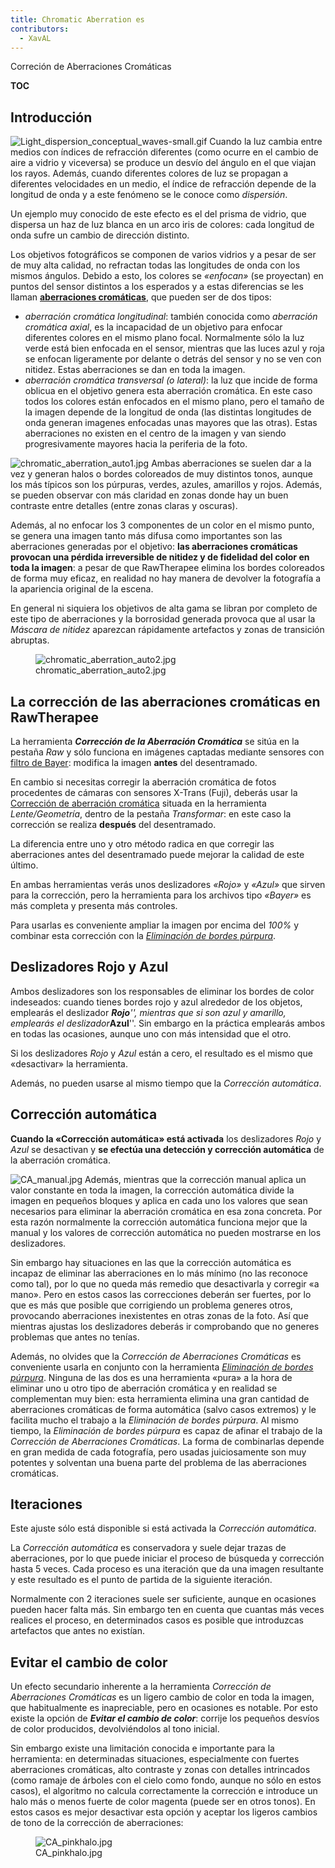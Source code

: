 ```yaml
---
title: Chromatic Aberration es
contributors:
  - XavAL
---
```


<div class="pagetitle">

Correción de Aberraciones Cromáticas

</div>

__TOC__

## Introducción

![](Light_dispersion_conceptual_waves-small.gif "Light_dispersion_conceptual_waves-small.gif")
Cuando la luz cambia entre medios con índices de refracción diferentes
(como ocurre en el cambio de aire a vidrio y viceversa) se produce un
desvío del ángulo en el que viajan los rayos. Además, cuando diferentes
colores de luz se propagan a diferentes velocidades en un medio, el
índice de refracción depende de la longitud de onda y a este fenómeno se
le conoce como *dispersión*.

Un ejemplo muy conocido de este efecto es el del prisma de vidrio, que
dispersa un haz de luz blanca en un arco iris de colores: cada longitud
de onda sufre un cambio de dirección distinto.

Los objetivos fotográficos se componen de varios vidrios y a pesar de
ser de muy alta calidad, no refractan todas las longitudes de onda con
los mismos ángulos. Debido a esto, los colores se *«enfocan»* (se
proyectan) en puntos del sensor distintos a los esperados y a estas
diferencias se les llaman [**aberraciones
cromáticas**](https://www.digitalcamaralens.com/Html/Articulos/Aberraciones%20Cromaticas%20laterales/ACS%20Laterales.htm),
que pueden ser de dos tipos:

- *aberración cromática longitudinal*: también conocida como *aberración
  cromática axial*, es la incapacidad de un objetivo para enfocar
  diferentes colores en el mismo plano focal. Normalmente sólo la luz
  verde está bien enfocada en el sensor, mientras que las luces azul y
  roja se enfocan ligeramente por delante o detrás del sensor y no se
  ven con nitidez. Estas aberraciones se dan en toda la imagen.
- *aberración cromática transversal (o lateral)*: la luz que incide de
  forma oblicua en el objetivo genera esta aberración cromática. En este
  caso todos los colores están enfocados en el mismo plano, pero el
  tamaño de la imagen depende de la longitud de onda (las distintas
  longitudes de onda generan imagenes enfocadas unas mayores que las
  otras). Estas aberraciones no existen en el centro de la imagen y van
  siendo progresivamente mayores hacia la periferia de la foto.

![](chromatic_aberration_auto1.jpg "chromatic_aberration_auto1.jpg")
Ambas aberraciones se suelen dar a la vez y generan halos o bordes
coloreados de muy distintos tonos, aunque los más típicos son los
púrpuras, verdes, azules, amarillos y rojos. Además, se pueden observar
con más claridad en zonas donde hay un buen contraste entre detalles
(entre zonas claras y oscuras).

Además, al no enfocar los 3 componentes de un color en el mismo punto,
se genera una imagen tanto más difusa como importantes son las
aberraciones generadas por el objetivo: **las aberraciones cromáticas
provocan una pérdida irreversible de nitidez y de fidelidad del color en
toda la imagen**: a pesar de que RawTherapee elimina los bordes
coloreados de forma muy eficaz, en realidad no hay manera de devolver la
fotografía a la apariencia original de la escena.

En general ni siquiera los objetivos de alta gama se libran por completo
de este tipo de aberraciones y la borrosidad generada provoca que al
usar la *Máscara de nitidez* aparezcan rápidamente artefactos y zonas de
transición abruptas.

<figure>
<img src="chromatic_aberration_auto2.jpg"
title="chromatic_aberration_auto2.jpg" />
<figcaption>chromatic_aberration_auto2.jpg</figcaption>
</figure>

## La corrección de las aberraciones cromáticas en RawTherapee

La herramienta ***Corrección de la Aberración Cromática*** se sitúa en
la pestaña *Raw* y sólo funciona en imágenes captadas mediante sensores
con [filtro de Bayer](https://es.wikipedia.org/wiki/Mosaico_de_Bayer):
modifica la imagen **antes** del desentramado.

En cambio si necesitas corregir la aberración cromática de fotos
procedentes de cámaras con sensores X-Trans (Fuji), deberás usar la
[Corrección de aberración
cromática](Lens/Geometry/es#Corrección_de_aberraión_cromática.md)
situada en la herramienta *Lente/Geometría*, dentro de la pestaña
*Transformar*: en este caso la corrección se realiza **después** del
desentramado.

La diferencia entre uno y otro método radica en que corregir las
aberraciones antes del desentramado puede mejorar la calidad de este
último.

En ambas herramientas verás unos deslizadores *«Rojo»* y *«Azul»* que
sirven para la corrección, pero la herramienta para los archivos tipo
*«Bayer»* es más completa y presenta más controles.

Para usarlas es conveniente ampliar la imagen por encima del *100%* y
combinar esta corrección con la [*Eliminación de bordes
púrpura*](Defringe/es.md).

## Deslizadores Rojo y Azul

Ambos deslizadores son los responsables de eliminar los bordes de color
indeseados: cuando tienes bordes rojo y azul alrededor de los objetos,
emplearás el deslizador ***Rojo**'', mientras que si son azul y
amarillo, emplearás el deslizador***Azul**''. Sin embargo en la práctica
emplearás ambos en todas las ocasiones, aunque uno con más intensidad
que el otro.

Si los deslizadores *Rojo* y *Azul* están a cero, el resultado es el
mismo que «desactivar» la herramienta.

Además, no pueden usarse al mismo tiempo que la *Corrección automática*.

## Corrección automática

**Cuando la «Corrección automática» está activada** los deslizadores
*Rojo* y *Azul* se desactivan y **se efectúa una detección y corrección
automática** de la aberración cromática.

![](CA_manual.jpg "CA_manual.jpg") Además, mientras que la corrección
manual aplica un valor constante en toda la imagen, la corrección
automática divide la imagen en pequeños bloques y aplica en cada uno los
valores que sean necesarios para eliminar la aberración cromática en esa
zona concreta. Por esta razón normalmente la corrección automática
funciona mejor que la manual y los valores de corrección automática no
pueden mostrarse en los deslizadores.

Sin embargo hay situaciones en las que la corrección automática es
incapaz de eliminar las aberraciones en lo más mínimo (no las reconoce
como tal), por lo que no queda más remedio que desactivarla y corregir
«a mano». Pero en estos casos las correcciones deberán ser fuertes, por
lo que es más que posible que corrigiendo un problema generes otros,
provocando aberraciones inexistentes en otras zonas de la foto. Así que
mientras ajustas los deslizadores deberás ir comprobando que no generes
problemas que antes no tenías.

Además, no olvides que la *Corrección de Aberraciones Cromáticas* es
conveniente usarla en conjunto con la herramienta [*Eliminación de
bordes púrpura*](Defringe/es.md). Ninguna de las dos es una
herramienta «pura» a la hora de eliminar uno u otro tipo de aberración
cromática y en realidad se complementan muy bien: esta herramienta
elimina una gran cantidad de aberraciones cromáticas de forma automática
(salvo casos extremos) y le facilita mucho el trabajo a la *Eliminación
de bordes púrpura*. Al mismo tiempo, la *Eliminación de bordes púrpura*
es capaz de afinar el trabajo de la *Corrección de Aberraciones
Cromáticas*. La forma de combinarlas depende en gran medida de cada
fotografía, pero usadas juiciosamente son muy potentes y solventan una
buena parte del problema de las aberraciones cromáticas.

## Iteraciones

Este ajuste sólo está disponible si está activada la *Corrección
automática*.

La *Corrección automática* es conservadora y suele dejar trazas de
aberraciones, por lo que puede iniciar el proceso de búsqueda y
corrección hasta 5 veces. Cada proceso es una iteración que da una
imagen resultante y este resultado es el punto de partida de la
siguiente iteración.

Normalmente con 2 iteraciones suele ser suficiente, aunque en ocasiones
pueden hacer falta más. Sin embargo ten en cuenta que cuantas más veces
realices el proceso, en determinados casos es posible que introduzcas
artefactos que antes no existían.

## Evitar el cambio de color

Un efecto secundario inherente a la herramienta *Corrección de
Aberraciones Cromáticas* es un ligero cambio de color en toda la imagen,
que habitualmente es inapreciable, pero en ocasiones es notable. Por
esto existe la opción de ***Evitar el cambio de color***: corrije los
pequeños desvíos de color producidos, devolviéndolos al tono inicial.

Sin embargo existe una limitación conocida e importante para la
herramienta: en determinadas situaciones, especialmente con fuertes
aberraciones cromáticas, alto contraste y zonas con detalles intrincados
(como ramaje de árboles con el cielo como fondo, aunque no sólo en estos
casos), el algoritmo no calcula correctamente la corrección e introduce
un halo más o menos fuerte de color magenta (puede ser en otros tonos).
En estos casos es mejor desactivar esta opción y aceptar los ligeros
cambios de tono de la corrección de aberraciones:

<figure>
<img src="CA_pinkhalo.jpg" title="CA_pinkhalo.jpg" />
<figcaption>CA_pinkhalo.jpg</figcaption>
</figure>
